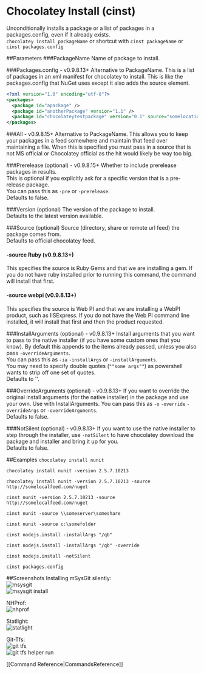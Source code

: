 # Chocolatey Install (cinst)
Unconditionally installs a package or a list of packages in a packages.config, even if it already exists.  
`chocolatey install packageName` or shortcut with 
`cinst packageName` or `cinst packages.config`  
  
##Parameters
###PackageName
Name of package to install.  
  
###Packages.config - v0.9.8.13+
Alternative to PackageName. This is a list of packages in an xml manifest for chocolatey to install.  This is like the packages.config that NuGet uses except it also adds the source element.  
  
```xml
<?xml version="1.0" encoding="utf-8"?>
<packages>
  <package id="apackage" />
  <package id="anotherPackage" version="1.1" />
  <package id="chocolateytestpackage" version="0.1" source="somelocation" />
</packages>  
```  
  
###All - v0.9.8.15+
Alternative to PackageName. This allows you to keep your packages in a feed somewhere and maintain that feed over maintaining a file. 
When this is specified you must pass in a source that is not MS official or Chocolatey official as the hit would likely be way too big.  
  
###Prerelease (optional) - v0.9.8.15+
Whether to include prerelease packages in results.  
This is optional if you explicitly ask for a specific version that is a pre-release package.  
You can pass this as `-pre` or `-prerelease`.  
Defaults to false.  
  
###Version (optional)
The version of the package to install.  
Defaults to the latest version available.  
  
###Source (optional)
Source (directory, share or remote url feed) the package comes from.  
Defaults to official chocolatey feed.  
  
#### -source Ruby (v0.9.8.13+)  
This specifies the source is Ruby Gems and that we are installing a gem. If you do not have ruby installed prior to running this command, the command will install that first.  
  
#### -source webpi (v0.9.8.13+)
This specifies the source is Web PI and that we are installing a WebPI product, such as IISExpress. If you do not have the Web PI command line installed, it will install that first and then the product requested.  
  
###InstallArguments (optional) - v0.9.8.13+
Install arguments that you want to pass to the native installer (if you have some custom ones that you know). By default this appends to the items already passed, unless you also pass `-overrideArguments`.  
You can pass this as `-ia` `-installArgs` or `-installArguments`.  
You may need to specify double quotes (`""some args""`) as powershell wants to strip off one set of quotes.  
Defaults to ''.  

###OverrideArguments (optional) - v0.9.8.13+
If you want to override the original install arguments (for the native installer) in the package and use your own. Use with InstallArguments.
You can pass this as `-o` `-override` `-overrideArgs` or `-overrideArguments`.  
Defaults to false.  

###NotSilent (optional) - v0.9.8.13+
If you want to use the native installer to step through the installer, use `-notSilent` to have chocolatey download the package and installer and bring it up for you.  
Defaults to false.  
  
##Examples
`chocolatey install nunit`  
  
`chocolatey install nunit -version 2.5.7.10213`  
  
`chocolatey install nunit -version 2.5.7.10213 -source http://somelocalfeed.com/nuget`  
  
`cinst nunit -version 2.5.7.10213 -source http://somelocalfeed.com/nuget`  
  
`cinst nunit -source \\someserver\someshare`  
  
`cinst nunit -source c:\somefolder`  
  
`cinst nodejs.install -installArgs "/qb"`  
  
`cinst nodejs.install -installArgs "/qb" -override`  
  
`cinst nodejs.install -notSilent`  
  
`cinst packages.config`  
  
##Screenshots
Installing mSysGit silently:  
![msysgit](images/msysgit.png "msysgit")  
![msysgit install](images/msysgit2.png "msysgit install")  
  
NHProf:  
![nhprof](images/chocolateynhprofiler.png "nhprof")  
  
Statlight:  
![statlight](images/statlight.png "statlight")  
  
Git-Tfs:  
![git tfs](images/git-tfs.png "git tfs chocolatey")  
![git tfs helper run](images/git-tfs2.png "git tfs chocolatey helper")  
  
[[Command Reference|CommandsReference]]
